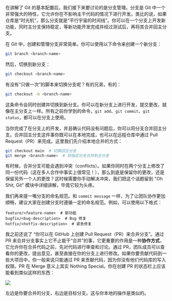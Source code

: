 在讲解了 Git 的基本配置后，我们接下来要讨论的是分支管理。分支是 Git 中一个非常强大的特性，它允许你在不影响主干代码的情况下进行开发。类比的说，如果仓库是“时光机”，那么分支就是“平行宇宙的时间线”。你可以在一个分支上开发新功能，同时主分支保持稳定，等新功能开发完成并经过测试后，再将其合并回主分支。

在 Git 中，创建和管理分支非常简单。你可以使用以下命令来创建一个新分支：

```bash
git branch <branch-name>
```

然后，切换到新分支：

```bash
git checkout <branch-name>
```

有没有“只做一次”的脚本来切换分支呢？有的兄弟，有的：

```bash
git checkout -b <branch-name>
```

这条命令会同时创建并切换到新分支。你可以在新分支上进行开发，提交更改，就像在主分支上一样。所有之前你学到的命令，`git add`、`git commit`、`git status`，都可以在分支上使用。

当你完成了在分支上的开发，并且确认代码没有问题后，你可以将分支合并回主分支。合并回主分支这件事你既可以在本地完成，也可以在远程仓库中通过 Pull Request（PR）来完成。这里我们先介绍本地合并的方式：

```bash
git checkout main  # 切换回主分支
git merge <branch-name>  # 将指定分支合并到主分支
```

有时候，合并分支可能会遇到冲突（conflicts）。如果你同时在两个分支上修改了同一份代码（这在多人合作中事实上很常见！），那么到底是保留你的更改，还是保留另外一个人的更改？这时候需要你手动解决冲突，我们把这个话题留到 "Oh Shit, Git" 模块中详细讲解，毕竟它较为头疼。

我们再来提一嘴分支的命名规范。和 `commit message` 一样，为了让团队协作更加顺畅，建议大家在创建分支时遵循一定的命名规范。例如，可以使用以下格式：

```
feature/<feature-name>  # 新功能
bugfix/<bug-description>  # Bug 修复
hotfix/<hotfix-description>  # 紧急修复
```

我之前还说了 “你可以在 GitHub 上创建 Pull Request（PR）来合并分支”。通过 PR 来合并分支事实上它不止能干“合并”的事，它更重要的作用是一种**协作方式**，它允许你在合并代码之前，先对代码进行审查和讨论。通过 PR，团队成员可以查看你的更改，提出意见，甚至直接在你的分支上进行修改。如果你要贡献代码到一些大项目中，你一般来说只能通过 PR 来贡献代码，因为你没有他们代码库的写入权限。PR 在 Merge 意义上其实 Nothing Special。你在创建 PR 的状态栏上应该能看到类似这样的东西：

![](https://cdn.nodeimage.com/i/mi15aop6o7LEGqVSBGKT9jaEDkayu9Nk.png)

左边是你要合并的分支，右边是目标分支。这与你本地的操作是类似的。